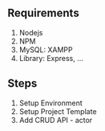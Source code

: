 ## Requirements

1. Nodejs
2. NPM
3. MySQL: XAMPP
4. Library: Express, ...

## Steps

1. Setup Environment
2. Setup Project Template
3. Add CRUD API - actor

##

